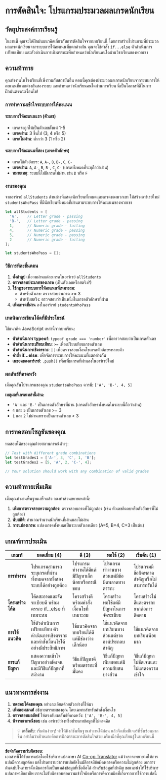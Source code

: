 <!--
CO_OP_TRANSLATOR_METADATA:
{
  "original_hash": "ffe366b2d1f037b99fbadbe1dc81083d",
  "translation_date": "2025-10-23T20:45:25+00:00",
  "source_file": "2-js-basics/3-making-decisions/assignment.md",
  "language_code": "th"
}
-->
# การตัดสินใจ: โปรแกรมประมวลผลเกรดนักเรียน

## วัตถุประสงค์การเรียนรู้

ในงานนี้ คุณจะได้ฝึกฝนแนวคิดเกี่ยวกับการตัดสินใจจากบทเรียนนี้ โดยการสร้างโปรแกรมที่ประมวลผลเกรดนักเรียนจากระบบการให้คะแนนที่แตกต่างกัน คุณจะใช้คำสั่ง `if...else` ตัวดำเนินการเปรียบเทียบ และตัวดำเนินการเชิงตรรกะเพื่อกำหนดว่านักเรียนคนใดผ่านวิชาเรียนของพวกเขา

## ความท้าทาย

คุณทำงานในโรงเรียนที่เพิ่งรวมกับสถาบันอื่น ตอนนี้คุณต้องประมวลผลเกรดนักเรียนจากระบบการให้คะแนนที่แตกต่างกันสองระบบ และกำหนดว่านักเรียนคนใดผ่านการเรียน นี่เป็นโอกาสที่ดีในการฝึกฝนตรรกะเงื่อนไข!

### การทำความเข้าใจระบบการให้คะแนน

#### ระบบการให้คะแนนแรก (ตัวเลข)
- เกรดจะถูกให้เป็นตัวเลขตั้งแต่ 1-5
- **เกรดผ่าน**: 3 ขึ้นไป (3, 4 หรือ 5)
- **เกรดไม่ผ่าน**: ต่ำกว่า 3 (1 หรือ 2)

#### ระบบการให้คะแนนที่สอง (เกรดตัวอักษร)
- เกรดใช้ตัวอักษร: `A`, `A-`, `B`, `B-`, `C`, `C-`
- **เกรดผ่าน**: `A`, `A-`, `B`, `B-`, `C`, `C-` (เกรดทั้งหมดที่ระบุถือว่าผ่าน)
- **หมายเหตุ**: ระบบนี้ไม่มีเกรดไม่ผ่าน เช่น `D` หรือ `F`

### งานของคุณ

จากอาร์เรย์ `allStudents` ด้านล่างที่แสดงนักเรียนทั้งหมดและเกรดของพวกเขา ให้สร้างอาร์เรย์ใหม่ `studentsWhoPass` ที่มีนักเรียนทั้งหมดที่ผ่านตามระบบการให้คะแนนของพวกเขา

```javascript
let allStudents = [
  'A',    // Letter grade - passing
  'B-',   // Letter grade - passing  
  1,      // Numeric grade - failing
  4,      // Numeric grade - passing
  5,      // Numeric grade - passing
  2       // Numeric grade - failing
];

let studentsWhoPass = [];
```

### วิธีการทีละขั้นตอน

1. **ตั้งค่าลูป** เพื่อวนผ่านแต่ละเกรดในอาร์เรย์ `allStudents`
2. **ตรวจสอบประเภทของเกรด** (เป็นตัวเลขหรือสตริง?)
3. **ใช้กฎของระบบการให้คะแนนที่เหมาะสม**:
   - สำหรับตัวเลข: ตรวจสอบว่าเกรด >= 3
   - สำหรับสตริง: ตรวจสอบว่าเป็นหนึ่งในเกรดตัวอักษรที่ผ่าน
4. **เพิ่มเกรดที่ผ่าน** ลงในอาร์เรย์ `studentsWhoPass`

### เทคนิคการเขียนโค้ดที่มีประโยชน์

ใช้แนวคิด JavaScript เหล่านี้จากบทเรียน:

- **ตัวดำเนินการ typeof**: `typeof grade === 'number'` เพื่อตรวจสอบว่าเป็นเกรดตัวเลข
- **ตัวดำเนินการเปรียบเทียบ**: `>=` เพื่อเปรียบเทียบเกรดตัวเลข
- **ตัวดำเนินการเชิงตรรกะ**: `||` เพื่อตรวจสอบเงื่อนไขเกรดตัวอักษรหลายตัว
- **คำสั่ง if...else**: เพื่อจัดการระบบการให้คะแนนที่แตกต่างกัน
- **เมธอดของอาร์เรย์**: `.push()` เพื่อเพิ่มเกรดที่ผ่านลงในอาร์เรย์ใหม่

### ผลลัพธ์ที่คาดหวัง

เมื่อคุณรันโปรแกรมของคุณ `studentsWhoPass` ควรมี: `['A', 'B-', 4, 5]`

**เหตุผลที่เกรดเหล่านี้ผ่าน:**
- `'A'` และ `'B-'` เป็นเกรดตัวอักษรที่ผ่าน (เกรดตัวอักษรทั้งหมดในระบบนี้ถือว่าผ่าน)
- `4` และ `5` เป็นเกรดตัวเลข >= 3
- `1` และ `2` ไม่ผ่านเพราะเป็นเกรดตัวเลข < 3

## การทดสอบโซลูชันของคุณ

ทดสอบโค้ดของคุณด้วยสถานการณ์ต่างๆ:

```javascript
// Test with different grade combinations
let testGrades1 = ['A-', 3, 'C', 1, 'B'];
let testGrades2 = [5, 'A', 2, 'C-', 4];

// Your solution should work with any combination of valid grades
```

## ความท้าทายเพิ่มเติม

เมื่อคุณทำงานพื้นฐานเสร็จแล้ว ลองทำส่วนขยายเหล่านี้:

1. **เพิ่มการตรวจสอบความถูกต้อง**: ตรวจสอบเกรดที่ไม่ถูกต้อง (เช่น ตัวเลขติดลบหรือตัวอักษรที่ไม่ถูกต้อง)
2. **นับสถิติ**: คำนวณจำนวนนักเรียนที่ผ่านและไม่ผ่าน
3. **การแปลงเกรด**: แปลงเกรดทั้งหมดเป็นระบบตัวเลขเดียว (A=5, B=4, C=3 เป็นต้น)

## เกณฑ์การประเมิน

| เกณฑ์ | ยอดเยี่ยม (4) | ดี (3) | พอใช้ (2) | เริ่มต้น (1) |
|-------|---------------|--------|-----------|---------------|
| **การทำงาน** | โปรแกรมสามารถระบุเกรดที่ผ่านทั้งหมดจากทั้งสองระบบได้อย่างถูกต้อง | โปรแกรมทำงานได้ดีแต่มีปัญหาเล็กน้อยหรือกรณีขอบ | โปรแกรมทำงานบางส่วนแต่มีข้อผิดพลาดทางตรรกะ | โปรแกรมมีข้อผิดพลาดสำคัญหรือไม่สามารถรันได้ |
| **โครงสร้างโค้ด** | โค้ดสะอาดและจัดระเบียบดี พร้อมตรรกะ if...else ที่เหมาะสม | โครงสร้างดีพร้อมคำสั่งเงื่อนไขที่เหมาะสม | โครงสร้างพอใช้แต่มีปัญหาในการจัดระเบียบ | โครงสร้างไม่ดีและตรรกะยากต่อการติดตาม |
| **การใช้แนวคิด** | ใช้ตัวดำเนินการเปรียบเทียบ ตัวดำเนินการเชิงตรรกะ และคำสั่งเงื่อนไขได้อย่างมีประสิทธิภาพ | ใช้แนวคิดจากบทเรียนได้ดีแต่มีช่องว่างเล็กน้อย | ใช้แนวคิดจากบทเรียนบางส่วนแต่ขาดองค์ประกอบสำคัญ | ใช้แนวคิดจากบทเรียนน้อยมาก |
| **การแก้ปัญหา** | แสดงความเข้าใจปัญหาอย่างชัดเจนและมีวิธีแก้ปัญหาที่สง่างาม | วิธีแก้ปัญหาดีพร้อมตรรกะที่มั่นคง | วิธีแก้ปัญหาเพียงพอแต่มีความสับสนบางส่วน | วิธีแก้ปัญหาไม่ชัดเจนและไม่แสดงความเข้าใจ |

## แนวทางการส่งงาน

1. **ทดสอบโค้ดของคุณ** อย่างละเอียดด้วยตัวอย่างที่ให้มา
2. **เพิ่มคอมเมนต์** อธิบายตรรกะของคุณ โดยเฉพาะสำหรับคำสั่งเงื่อนไข
3. **ตรวจสอบผลลัพธ์** ให้ตรงกับผลลัพธ์ที่คาดหวัง: `['A', 'B-', 4, 5]`
4. **พิจารณากรณีขอบ** เช่น อาร์เรย์ว่างหรือประเภทข้อมูลที่ไม่คาดคิด

> 💡 **เคล็ดลับ**: เริ่มต้นง่ายๆ! ทำให้ฟังก์ชันพื้นฐานทำงานได้ก่อน แล้วจึงเพิ่มฟีเจอร์ที่ซับซ้อนมากขึ้น อย่าลืมว่าเป้าหมายคือการฝึกตรรกะการตัดสินใจด้วยเครื่องมือที่คุณเรียนรู้ในบทเรียนนี้

---

**ข้อจำกัดความรับผิดชอบ**:  
เอกสารนี้ได้รับการแปลโดยใช้บริการแปลภาษา AI [Co-op Translator](https://github.com/Azure/co-op-translator) แม้ว่าเราจะพยายามให้การแปลมีความถูกต้อง แต่โปรดทราบว่าการแปลอัตโนมัติอาจมีข้อผิดพลาดหรือความไม่ถูกต้อง เอกสารต้นฉบับในภาษาดั้งเดิมควรถือเป็นแหล่งข้อมูลที่เชื่อถือได้ สำหรับข้อมูลที่สำคัญ ขอแนะนำให้ใช้บริการแปลภาษามืออาชีพ เราจะไม่รับผิดชอบต่อความเข้าใจผิดหรือการตีความผิดที่เกิดจากการใช้การแปลนี้